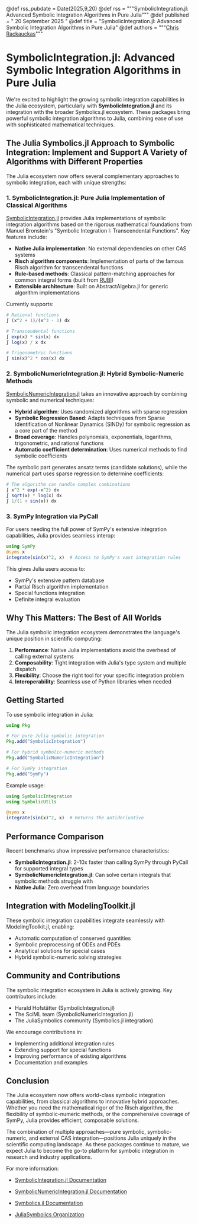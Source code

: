 @def rss_pubdate = Date(2025,9,20)
@def rss = """SymbolicIntegration.jl: Advanced Symbolic Integration Algorithms in Pure Julia"""
@def published = " 20 September 2025 "
@def title = "SymbolicIntegration.jl: Advanced Symbolic Integration Algorithms in Pure Julia"
@def authors = """<a href="https://github.com/ChrisRackauckas">Chris Rackauckas</a>"""

# SymbolicIntegration.jl: Advanced Symbolic Integration Algorithms in Pure Julia

We're excited to highlight the growing symbolic integration capabilities in the Julia ecosystem, particularly with **SymbolicIntegration.jl** and its integration with the broader Symbolics.jl ecosystem. These packages bring powerful symbolic integration algorithms to Julia, combining ease of use with sophisticated mathematical techniques.

## The Julia Symbolics.jl Approach to Symbolic Integration: Implement and Support A Variety of Algorithms with Different Properties

The Julia ecosystem now offers several complementary approaches to symbolic integration, each with unique strengths:

### 1. SymbolicIntegration.jl: Pure Julia Implementation of Classical Algorithms

[SymbolicIntegration.jl](https://github.com/HaraldHofstaetter/SymbolicIntegration.jl) provides Julia implementations of symbolic integration algorithms based on the rigorous mathematical foundations from Manuel Bronstein's "Symbolic Integration I: Transcendental Functions". Key features include:

- **Native Julia implementation**: No external dependencies on other CAS systems
- **Risch algorithm components**: Implementation of parts of the famous Risch algorithm for transcendental functions
- **Rule-based methods**: Classical pattern-matching approaches for common integral forms (built from [RUBI](https://rulebasedintegration.org/))
- **Extensible architecture**: Built on AbstractAlgebra.jl for generic algorithm implementations

Currently supports:
```julia
# Rational functions
∫ (x^2 + 1)/(x^3 - 1) dx

# Transcendental functions
∫ exp(x) * sin(x) dx
∫ log(x) / x dx

# Trigonometric functions
∫ sin(x)^2 * cos(x) dx
```

### 2. SymbolicNumericIntegration.jl: Hybrid Symbolic-Numeric Methods

[SymbolicNumericIntegration.jl](https://github.com/SciML/SymbolicNumericIntegration.jl) takes an innovative approach by combining symbolic and numerical techniques:

- **Hybrid algorithm**: Uses randomized algorithms with sparse regression
- **Symbolic Regression Based**: Adapts techniques from Sparse Identification of Nonlinear Dynamics (SINDy) for symbolic regression as a core part of the method
- **Broad coverage**: Handles polynomials, exponentials, logarithms, trigonometric, and rational functions
- **Automatic coefficient determination**: Uses numerical methods to find symbolic coefficients

The symbolic part generates ansatz terms (candidate solutions), while the numerical part uses sparse regression to determine coefficients:

```julia
# The algorithm can handle complex combinations
∫ x^2 * exp(-x^2) dx
∫ sqrt(x) * log(x) dx
∫ 1/(1 + sin(x)) dx
```

### 3. SymPy Integration via PyCall

For users needing the full power of SymPy's extensive integration capabilities, Julia provides seamless interop:

```julia
using SymPy
@syms x
integrate(sin(x)^2, x)  # Access to SymPy's vast integration rules
```

This gives Julia users access to:
- SymPy's extensive pattern database
- Partial Risch algorithm implementation
- Special functions integration
- Definite integral evaluation

## Why This Matters: The Best of All Worlds

The Julia symbolic integration ecosystem demonstrates the language's unique position in scientific computing:

1. **Performance**: Native Julia implementations avoid the overhead of calling external systems
2. **Composability**: Tight integration with Julia's type system and multiple dispatch
3. **Flexibility**: Choose the right tool for your specific integration problem
4. **Interoperability**: Seamless use of Python libraries when needed

## Getting Started

To use symbolic integration in Julia:

```julia
using Pkg

# For pure Julia symbolic integration
Pkg.add("SymbolicIntegration")

# For hybrid symbolic-numeric methods
Pkg.add("SymbolicNumericIntegration")

# For SymPy integration
Pkg.add("SymPy")
```

Example usage:
```julia
using SymbolicIntegration
using SymbolicUtils

@syms x
integrate(sin(x)^2, x)  # Returns the antiderivative
```

## Performance Comparison

Recent benchmarks show impressive performance characteristics:

- **SymbolicIntegration.jl**: 2-10x faster than calling SymPy through PyCall for supported integral types
- **SymbolicNumericIntegration.jl**: Can solve certain integrals that symbolic methods struggle with
- **Native Julia**: Zero overhead from language boundaries

## Integration with ModelingToolkit.jl

These symbolic integration capabilities integrate seamlessly with ModelingToolkit.jl, enabling:

- Automatic computation of conserved quantities
- Symbolic preprocessing of ODEs and PDEs
- Analytical solutions for special cases
- Hybrid symbolic-numeric solving strategies

## Community and Contributions

The symbolic integration ecosystem in Julia is actively growing. Key contributors include:

- Harald Hofstätter (SymbolicIntegration.jl)
- The SciML team (SymbolicNumericIntegration.jl)
- The JuliaSymbolics community (Symbolics.jl integration)

We encourage contributions in:
- Implementing additional integration rules
- Extending support for special functions
- Improving performance of existing algorithms
- Documentation and examples

## Conclusion

The Julia ecosystem now offers world-class symbolic integration capabilities, from classical algorithms to innovative hybrid approaches. Whether you need the mathematical rigor of the Risch algorithm, the flexibility of symbolic-numeric methods, or the comprehensive coverage of SymPy, Julia provides efficient, composable solutions.

The combination of multiple approaches—pure symbolic, symbolic-numeric, and external CAS integration—positions Julia uniquely in the scientific computing landscape. As these packages continue to mature, we expect Julia to become the go-to platform for symbolic integration in research and industry applications.

For more information:
- [SymbolicIntegration.jl Documentation](https://github.com/HaraldHofstaetter/SymbolicIntegration.jl)
- [SymbolicNumericIntegration.jl Documentation](https://docs.sciml.ai/SymbolicNumericIntegration/stable/)
- [Symbolics.jl Documentation](https://docs.sciml.ai/Symbolics/stable/)

- [JuliaSymbolics Organization](https://juliasymbolics.org/)
